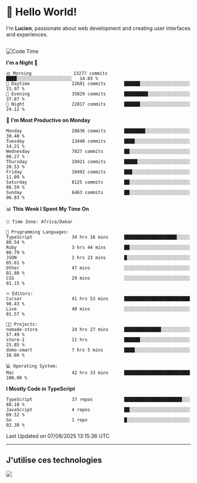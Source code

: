 # 👋 Hello World!

I'm **Lucien**, passionate about web development and creating user interfaces and experiences.

##

<!--START_SECTION:waka-->
![Code Time](http://img.shields.io/badge/Code%20Time-3%2C598%20hrs%209%20mins-blue)

**I'm a Night 🦉** 

```text
🌞 Morning                13277 commits       ████░░░░░░░░░░░░░░░░░░░░░   14.03 % 
🌆 Daytime                22681 commits       ██████░░░░░░░░░░░░░░░░░░░   23.97 % 
🌃 Evening                35829 commits       █████████░░░░░░░░░░░░░░░░   37.87 % 
🌙 Night                  22817 commits       ██████░░░░░░░░░░░░░░░░░░░   24.12 % 
```
📅 **I'm Most Productive on Monday** 

```text
Monday                   28836 commits       ████████░░░░░░░░░░░░░░░░░   30.48 % 
Tuesday                  13440 commits       ████░░░░░░░░░░░░░░░░░░░░░   14.21 % 
Wednesday                7827 commits        ██░░░░░░░░░░░░░░░░░░░░░░░   08.27 % 
Thursday                 19421 commits       █████░░░░░░░░░░░░░░░░░░░░   20.53 % 
Friday                   10492 commits       ███░░░░░░░░░░░░░░░░░░░░░░   11.09 % 
Saturday                 8125 commits        ██░░░░░░░░░░░░░░░░░░░░░░░   08.59 % 
Sunday                   6463 commits        ██░░░░░░░░░░░░░░░░░░░░░░░   06.83 % 
```


📊 **This Week I Spent My Time On** 

```text
🕑︎ Time Zone: Africa/Dakar

💬 Programming Languages: 
TypeScript               34 hrs 16 mins      ████████████████████░░░░░   80.54 % 
Ruby                     3 hrs 44 mins       ██░░░░░░░░░░░░░░░░░░░░░░░   08.79 % 
JSON                     2 hrs 23 mins       █░░░░░░░░░░░░░░░░░░░░░░░░   05.61 % 
Other                    47 mins             ░░░░░░░░░░░░░░░░░░░░░░░░░   01.88 % 
CSS                      29 mins             ░░░░░░░░░░░░░░░░░░░░░░░░░   01.15 % 

🔥 Editors: 
Cursor                   41 hrs 53 mins      █████████████████████████   98.43 % 
Live                     40 mins             ░░░░░░░░░░░░░░░░░░░░░░░░░   01.57 % 

🐱‍💻 Projects: 
nomade-store             24 hrs 27 mins      ██████████████░░░░░░░░░░░   57.49 % 
store-1                  11 hrs              ██████░░░░░░░░░░░░░░░░░░░   25.85 % 
domo-smart               7 hrs 5 mins        ████░░░░░░░░░░░░░░░░░░░░░   16.66 % 

💻 Operating System: 
Mac                      42 hrs 33 mins      █████████████████████████   100.00 % 
```

**I Mostly Code in TypeScript** 

```text
TypeScript               37 repos            ██████████████████████░░░   88.10 % 
JavaScript               4 repos             ██░░░░░░░░░░░░░░░░░░░░░░░   09.52 % 
Go                       1 repo              █░░░░░░░░░░░░░░░░░░░░░░░░   02.38 % 
```




 Last Updated on 07/08/2025 13:15:36 UTC
<!--END_SECTION:waka-->
---

## J'utilise ces technologies

<p align="left">
  <a href="https://skillicons.dev">
    <img src="https://skillicons.dev/icons?i=ts,js,go,ruby,css,scss,tailwind,react,vite,nextjs,docker,figma,ableton" />
  </a>
</p>

